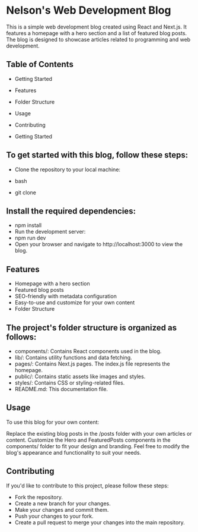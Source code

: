 # Nelson's Web Development Blog
This is a simple web development blog created using React and Next.js. It features a homepage with a hero section and a list of featured blog posts. The blog is designed to showcase articles related to programming and web development.

## Table of Contents
- Getting Started

- Features

- Folder Structure

- Usage

- Contributing

- Getting Started

## To get started with this blog, follow these steps:

- Clone the repository to your local machine:

- bash

- git clone <repository-url>
## Install the required dependencies:


- npm install
- Run the development server:
- npm run dev
- Open your browser and navigate to http://localhost:3000 to view the blog.

## Features
- Homepage with a hero section
- Featured blog posts
- SEO-friendly with metadata configuration
- Easy-to-use and customize for your own content
- Folder Structure

## The project's folder structure is organized as follows:

- components/: Contains React components used in the blog.
- lib/: Contains utility functions and data fetching.
- pages/: Contains Next.js pages. The index.js file represents the homepage.
- public/: Contains static assets like images and styles.
- styles/: Contains CSS or styling-related files.
- README.md: This documentation file.
## Usage
To use this blog for your own content:

Replace the existing blog posts in the /posts folder with your own articles or content.
Customize the Hero and FeaturedPosts components in the components/ folder to fit your design and branding.
Feel free to modify the blog's appearance and functionality to suit your needs.

## Contributing
If you'd like to contribute to this project, please follow these steps:

- Fork the repository.
- Create a new branch for your changes.
- Make your changes and commit them.
- Push your changes to your fork.
- Create a pull request to merge your changes into the main repository.
